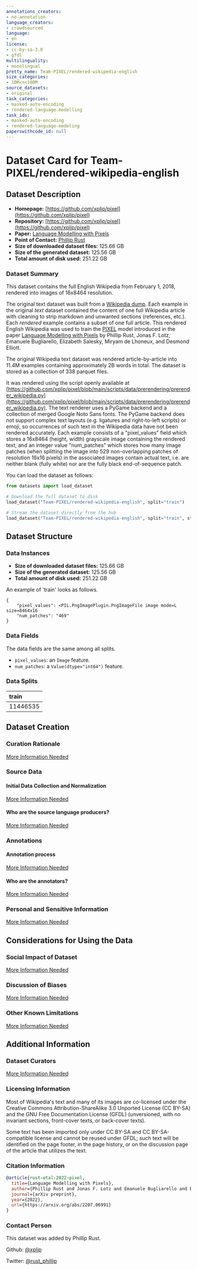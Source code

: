 ```yaml
---
annotations_creators:
- no-annotation
language_creators:
- crowdsourced
language:
- en
license:
- cc-by-sa-3.0
- gfdl
multilinguality:
- monolingual
pretty_name: Team-PIXEL/rendered-wikipedia-english
size_categories:
- 10M<n<100M
source_datasets:
- original
task_categories:
- masked-auto-encoding
- rendered-language-modelling
task_ids:
- masked-auto-encoding
- rendered-language-modeling
paperswithcode_id: null
---
```


# Dataset Card for Team-PIXEL/rendered-wikipedia-english


## Dataset Description

- **Homepage:** [https://github.com/xplip/pixel](https://github.com/xplip/pixel)
- **Repository:** [https://github.com/xplip/pixel](https://github.com/xplip/pixel)
- **Paper:** [Language Modelling with Pixels](https://arxiv.org/abs/2207.06991)
- **Point of Contact:** [Phillip Rust](mailto:p.rust@di.ku.dk)
- **Size of downloaded dataset files:** 125.66 GB
- **Size of the generated dataset:** 125.56 GB
- **Total amount of disk used:** 251.22 GB

### Dataset Summary

This dataset contains the full English Wikipedia from February 1, 2018, rendered into images of 16x8464 resolution.

The original text dataset was built from a [Wikipedia dump](https://dumps.wikimedia.org/). Each example in the original *text* dataset contained the content of one full Wikipedia article with cleaning to strip markdown and unwanted sections (references, etc.). Each *rendered* example contains a subset of one full article. This rendered English Wikipedia was used to train the [PIXEL](https://huggingface.co/Team-PIXEL/pixel-base) model introduced in the paper [Language Modelling with Pixels](https://arxiv.org/abs/2207.06991) by Phillip Rust, Jonas F. Lotz, Emanuele Bugliarello, Elizabeth Salesky, Miryam de Lhoneux, and Desmond Elliott.

The original Wikipedia text dataset was rendered article-by-article into 11.4M examples containing approximately 2B words in total. The dataset is stored as a collection of 338 parquet files.

It was rendered using the script openly available at [https://github.com/xplip/pixel/blob/main/scripts/data/prerendering/prerender_wikipedia.py](https://github.com/xplip/pixel/blob/main/scripts/data/prerendering/prerender_wikipedia.py). The text renderer uses a PyGame backend and a collection of merged Google Noto Sans fonts. The PyGame backend does not support complex text layouts (e.g. ligatures and right-to-left scripts) or emoji, so occurrences of such text in the Wikipedia data have not been rendered accurately.
Each example consists of a "pixel_values" field which stores a 16x8464 (height, width) grayscale image containing the rendered text, and an integer value "num_patches" which stores how many image patches (when splitting the image into 529 non-overlapping patches of resolution 16x16 pixels) in the associated images contain actual text, i.e. are neither blank (fully white) nor are the fully black end-of-sequence patch.

You can load the dataset as follows:

```python
from datasets import load_dataset

# Download the full dataset to disk
load_dataset("Team-PIXEL/rendered-wikipedia-english", split="train")

# Stream the dataset directly from the hub
load_dataset("Team-PIXEL/rendered-wikipedia-english", split="train", streaming=True)
```

## Dataset Structure

### Data Instances

- **Size of downloaded dataset files:** 125.66 GB
- **Size of the generated dataset:** 125.56 GB
- **Total amount of disk used:** 251.22 GB

An example of 'train' looks as follows.
```
{
    "pixel_values": <PIL.PngImagePlugin.PngImageFile image mode=L size=8464x16
    "num_patches": "469"
}
```

### Data Fields

The data fields are the same among all splits.

- `pixel_values`: an `Image` feature.
- `num_patches`: a `Value(dtype="int64")` feature.

### Data Splits

|train|
|:----|
|11446535|

## Dataset Creation

### Curation Rationale

[More Information Needed](https://github.com/huggingface/datasets/blob/master/CONTRIBUTING.md#how-to-contribute-to-the-dataset-cards)

### Source Data

#### Initial Data Collection and Normalization

[More Information Needed](https://github.com/huggingface/datasets/blob/master/CONTRIBUTING.md#how-to-contribute-to-the-dataset-cards)

#### Who are the source language producers?

[More Information Needed](https://github.com/huggingface/datasets/blob/master/CONTRIBUTING.md#how-to-contribute-to-the-dataset-cards)

### Annotations

#### Annotation process

[More Information Needed](https://github.com/huggingface/datasets/blob/master/CONTRIBUTING.md#how-to-contribute-to-the-dataset-cards)

#### Who are the annotators?

[More Information Needed](https://github.com/huggingface/datasets/blob/master/CONTRIBUTING.md#how-to-contribute-to-the-dataset-cards)

### Personal and Sensitive Information

[More Information Needed](https://github.com/huggingface/datasets/blob/master/CONTRIBUTING.md#how-to-contribute-to-the-dataset-cards)

## Considerations for Using the Data

### Social Impact of Dataset

[More Information Needed](https://github.com/huggingface/datasets/blob/master/CONTRIBUTING.md#how-to-contribute-to-the-dataset-cards)

### Discussion of Biases

[More Information Needed](https://github.com/huggingface/datasets/blob/master/CONTRIBUTING.md#how-to-contribute-to-the-dataset-cards)

### Other Known Limitations

[More Information Needed](https://github.com/huggingface/datasets/blob/master/CONTRIBUTING.md#how-to-contribute-to-the-dataset-cards)

## Additional Information

### Dataset Curators

[More Information Needed](https://github.com/huggingface/datasets/blob/master/CONTRIBUTING.md#how-to-contribute-to-the-dataset-cards)

### Licensing Information

Most of Wikipedia's text and many of its images are co-licensed under the Creative Commons Attribution-ShareAlike 3.0 Unported License (CC BY-SA) and the GNU Free Documentation License (GFDL) (unversioned, with no invariant sections, front-cover texts, or back-cover texts).

Some text has been imported only under CC BY-SA and CC BY-SA-compatible license and cannot be reused under GFDL; such text will be identified on the page footer, in the page history, or on the discussion page of the article that utilizes the text.

### Citation Information

```bibtex
@article{rust-etal-2022-pixel,
  title={Language Modelling with Pixels},
  author={Phillip Rust and Jonas F. Lotz and Emanuele Bugliarello and Elizabeth Salesky and Miryam de Lhoneux and Desmond Elliott},
  journal={arXiv preprint},
  year={2022},
  url={https://arxiv.org/abs/2207.06991}
}
```


### Contact Person

This dataset was added by Phillip Rust.

Github: [@xplip](https://github.com/xplip)

Twitter: [@rust_phillip](https://twitter.com/rust_phillip)